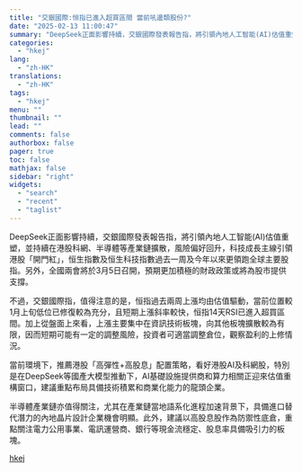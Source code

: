 ```yaml
---
title: "交銀國際:恒指已進入超買區間 當前吼邊類股份?"
date: "2025-02-13 11:00:47"
summary: "DeepSeek正面影響持續，交銀國際發表報告指，將引領內地人工智能(AI)估值重塑，並持續在港股科..."
categories:
  - "hkej"
lang:
  - "zh-HK"
translations:
  - "zh-HK"
tags:
  - "hkej"
menu: ""
thumbnail: ""
lead: ""
comments: false
authorbox: false
pager: true
toc: false
mathjax: false
sidebar: "right"
widgets:
  - "search"
  - "recent"
  - "taglist"
---
```


DeepSeek正面影響持續，交銀國際發表報告指，將引領內地人工智能(AI)估值重塑，並持續在港股科網、半導體等產業鏈擴散，風險偏好回升，科技成長主線引領港股「開門紅」，恒生指數及恒生科技指數過去一周及今年以來更領跑全球主要股指。另外，全國兩會將於3月5日召開，預期更加積極的財政政策或將為股市提供支撐。

不過，交銀國際指，值得注意的是，恒指過去兩周上漲均由估值驅動，當前位置較1月上旬低位已修復較為充分，且短期上漲斜率較快，恒指14天RSI已進入超買區間。加上從盤面上來看，上漲主要集中在資訊技術板塊，向其他板塊擴散較為有限，因而短期可能有一定的調整風險，投資者可適當調整倉位，觀察盈利的上修情況。

當前環境下，推薦港股「高彈性+高股息」配置策略，看好港股AI及科網股，特別是在DeepSeek等國產大模型推動下，AI基礎設施提供商和算力相關正迎來估值重構窗口，建議重點布局具備技術積累和商業化能力的龍頭企業。

半導體產業鏈亦值得關注，尤其在產業鏈當地語系化進程加速背景下，具備進口替代潛力的內地晶片設計企業機會明顯。此外，建議以高股息股作為防禦性底倉，重點關注電力公用事業、電訊運營商、銀行等現金流穩定、股息率具備吸引力的板塊。

[hkej](https://www2.hkej.com/instantnews/hongkong/article/3998622/%E4%BA%A4%E9%8A%80%E5%9C%8B%E9%9A%9B%3A%E6%81%92%E6%8C%87%E5%B7%B2%E9%80%B2%E5%85%A5%E8%B6%85%E8%B2%B7%E5%8D%80%E9%96%93+%E7%95%B6%E5%89%8D%E5%90%BC%E9%82%8A%E9%A1%9E%E8%82%A1%E4%BB%BD%3F)
